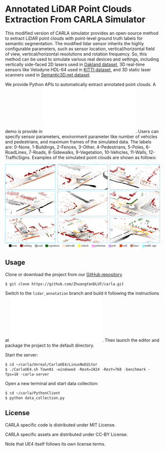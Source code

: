 Annotated LiDAR Point Clouds Extraction From CARLA Simulator
===============

This modified version of CARLA simulator provides an open-source method to 
extract LiDAR point clouds with point-level ground truth labels for semantic 
segmentation. The modified lidar sensor inherits the highly configurable 
parameters, such as sensor location, vertical/horizontal field of view, 
vertical/horizontal resolutions and rotation frequency. So, this method can 
be used to simulate various real devices and settings, including vertically 
side-faced 2D lasers used in [Oakland dataset][Oaklandlink], 3D real-time 
sensors like Velodyne HDL-64 used in [KITTI dataset][KITTIlink], and 3D 
static laser scanners used in [Semantic3D.net dataset][Semantic3Dlink]. 

[Oaklandlink]: http://www.cs.cmu.edu/~vmr/datasets/oakland_3d/cvpr09/doc/
[KITTIlink]: http://www.cvlibs.net/datasets/kitti/index.php
[Semantic3Dlink]: http://semantic3d.net/

We provide Python APIs to automatically extract annotated point clouds. A 
demo is provide in ![data_collection.py](PythonClient/data_collection.py). 
Users can specify sensor parameters, environment parameter like number of 
vehicles and pedestrians, and maximum frames of the simulated data. The 
labels are: 0-None, 1-Buildings, 2-Fences, 3-Other, 4-Pedestrians, 5-Poles, 
6-RoadLines, 7-Roads, 8-Sidewalks, 9-Vegetation, 10-Vehicles, 11-Walls, 
12-TrafficSigns. Examples of the simulated point clouds are shown as follows:

![Simulated Data](Docs/img/example_of_synthetic_data.png)

Usage
----

Clone or download the project from our
[GitHub repository](https://github.com/ZhuangYanDLUT/carla)

    $ git clone https://github.com/ZhuangYanDLUT/carla.git

Switch to the `lidar_annotation` branch and build it following the 
instructions at ![How to build on Linux](Docs/how_to_build_on_linux.md). 
Then launch the editor and package the project to the default directory.

Start the server:

    $ cd ~/carla/Unreal/CarlaUE4/LinuxNoEditor
    $ ./CarlaUE4.sh Town01 -windowed -ResX=1024 -ResY=768 -benchmark -fps=10 -carla-server

Open a new terminal and start data collection:

    $ cd ~/carla/PythonClient
    $ python data_collection.py

License
-------

CARLA specific code is distributed under MIT License.

CARLA specific assets are distributed under CC-BY License.

Note that UE4 itself follows its own license terms.
